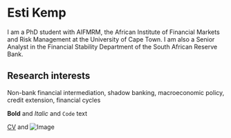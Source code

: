 # Esti Kemp

I am a PhD student with AIFMRM, the African Institute of Financial Markets and Risk Management at the University of Cape Town. I am also a Senior Analyst in the Financial Stability Department of the South African Reserve Bank.

## Research interests
Non-bank financial intermediation, shadow banking, macroeconomic policy, credit extension, financial cycles


**Bold** and _Italic_ and `Code` text

[CV](https://www.overleaf.com/read/fpbdcfvrkhxc) and ![Image](https://photos.google.com/photo/AF1QipMOK6pVbOsSF49JPrES9TS-h_7clkA73kOsCCE)
```

